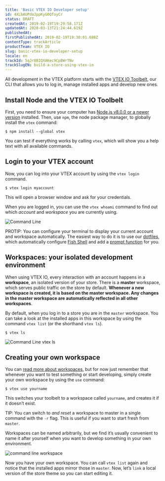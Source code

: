 ```yaml
---
title: 'Basic VTEX IO Developer setup'
id: 4XLbAUPdoJppKyG0QfoyCr
status: DRAFT
createdAt: 2019-02-19T19:29:58.171Z
updatedAt: 2020-03-13T21:24:44.619Z
publishedAt: 
firstPublishedAt: 2019-02-19T19:30:01.688Z
contentType: trackArticle
productTeam: VTEX IO
slug: basic-vtex-io-developer-setup
locale: en
trackId: 5qJr8BIQXAKec9CpBWrTNv
trackSlugEN: build-a-store-using-vtex-io
---
```


All development in the VTEX platform starts with the [VTEX IO Toolbelt](https://github.com/vtex/toolbelt), our CLI that allows you to log in, manage installed apps and develop new ones.

## Install Node and the VTEX IO Toolbelt

First, you need to ensure your computer has [Node.js v8.0.0 or a newer version](https://nodejs.org/en/download/) installed. Then, use `npm`, the node package manager, to globally install the `vtex` command:

```
$ npm install --global vtex
```

You can test if everything works by calling `vtex`, which will show you a help text with all available commands.

## Login to your VTEX account

Now, you can log into your VTEX account by using the `vtex login` command.

```
$ vtex login myaccount
```

This will open a browser window and ask for your credentials.

When you are logged in, you can use the `vtex whoami` command to find out which *account* and *workspace* you are currently using.

![Command Line](//images.ctfassets.net/alneenqid6w5/31AVvcWcRpL1CoKdUyARyu/9ea4d722d8955bb580a76402507e4013/Command_Line.svg)

<div class="alert alert-info">
PROTIP: You can configure your terminal to display your current account and workspace automatically. The easiest way to do it is to use our <a href="https://github.com/vtex/dotfiles">dotfiles</a>, which automatically configure <a href="https://fishshell.com/">Fish Shell</a> and add a <a href="https://github.com/vtex/dotfiles/blob/master/fish/functions/fish_prompt.fish">prompt function</a> for you.
</div>

## Workspaces: your isolated development environment

When using VTEX IO, every interaction with an account happens in a __workspace__, an isolated version of your store. There is a __master__ workspace, which serves public traffic on the store by default. __Whenever a new workspace is created, it is based on the master workspace. Any changes in the master workspace are automatically reflected in all other workspaces__.

By default, when you log in to a store you are in the `master` workspace. You can take a look at the installed apps in this workspace by using the command `vtex list` (or the shorthand `vtex ls`).

```
$ vtex ls
```

![Command Line vtex ls](//images.ctfassets.net/alneenqid6w5/4AH5vzt1JfOCzIDtB0fRvR/110dda0479f9aa9891062ece2766837f/Command_Line_vtex_ls.svg)

## Creating your own workspace

You can [read more about workspaces](https://help.vtex.com/tutorial/workspace-overview--56BLo7BI6sCoz6G3N7sYTi), but for now just remember that whenever you want to test something or start developing, simply create your own workspace by using the `use` command:

```
$ vtex use yourname
```

This switches your toolbelt to a workspace called `yourname`, and creates it if it doesn’t exist. 

<div class="alert alert-info">
TIP: You can switch to <em>and reset</em> a workspace to master in a single command with the <code>-r</code> flag. This is useful if you want to start fresh from <code>master</code>.
</div>

Workspaces can be named arbitrarily, but we find it’s usually convenient to name it after yourself when you want to develop something in your own environment.

![command line workspace](//images.ctfassets.net/alneenqid6w5/1Urbt6L0XfNEWukSvdKRdK/41e7e9c9f900fb96ddf5fc3aa6d7c2af/command_line_workspace.svg)

Now you have your own workspace. You can call `vtex list` again and notice that the installed apps mirror those in `master`. Now, let’s `link` a local version of the store theme so you can start editing it.
